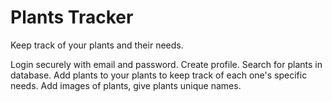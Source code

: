 # Plants Tracker
Keep track of your plants and their needs.

Login securely with email and password.
Create profile.
Search for plants in database.
Add plants to your plants to keep track of each one's specific needs.
Add images of plants, give plants unique names.
